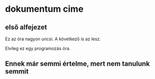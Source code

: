# dokumentum cime

## első alfejezet

Ez az óra nagyon uncsi.
A következő is az lesz.

Elvileg ez egy programozás óra.

## Ennek már semmi értelme, mert nem tanulunk semmit
